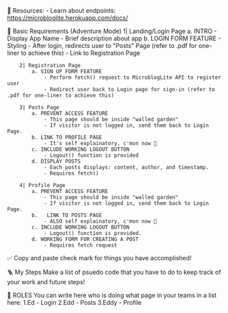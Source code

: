 📁 Resources:
    - Learn about endpoints: https://microbloglite.herokuapp.com/docs/


📃 Basic Requirements (Adventure Mode)
        1| Landing/Login Page
            a. INTRO
                - Display App Name
                - Brief description about app
            b. LOGIN FORM FEATURE
                - Styling
                - After login, redirects user to "Posts" Page (refer to .pdf for one-liner to achieve this)
                - Link to Registration Page

        2| Registration Page
            a. SIGN UP FORM FEATURE
                - Perform fetch() request to MicroblogLite API to register user
                - Redirect user back to Login page for sign-in (refer to .pdf for one-liner to achieve this)

        3| Posts Page
            a. PREVENT ACCESS FEATURE
                - This page should be inside "walled garden"
                - If visitor is not logged in, send them back to Login Page.
            b. LINK TO PROFILE PAGE
                - It's self explainatory, c'mon now 🗿
            c. INCLUDE WORKING LOGOUT BUTTON
                - Logout() function is provided
            d. DISPLAY POSTS
                - Each posts displays: content, author, and timestamp.
                - Requires fetch()

        4| Profile Page
            a. PREVENT ACCESS FEATURE
                - This page should be inside "walled garden"
                - If visitor is not logged in, send them back to Login Page.
            b.   LINK TO POSTS PAGE
                - ALSO self explainatory, c'mon now 🗿
            c. INCLUDE WORKING LOGOUT BUTTON
                - Logout() function is provided.
            d. WORKING FORM FOR CREATING A POST
                - Requires fetch request
            

✅ Copy and paste check mark for things you have accomplished!

🪜 My Steps
Make a list of psuedo code that you have to do to keep track of your work and future steps!



🫥 ROLES
You can write here who is doing what page in your teams in a list here:
1.Ed - Login
2.Edd - Posts
3.Eddy - Profile


